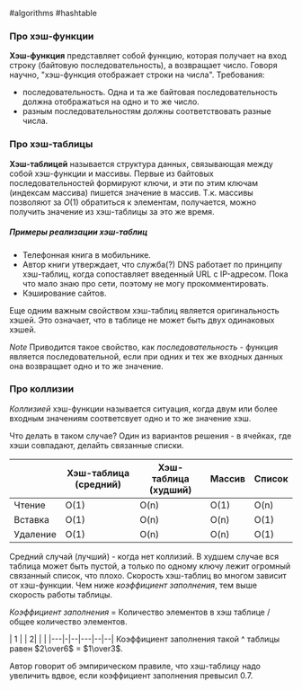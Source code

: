 #algorithms #hashtable

### Про хэш-функции
**Хэш-функция** представляет собой функцию, которая получает на вход строку (байтовую последовательность), а возвращает число. Говоря научно, "хэш-функция отображает строки на числа". Требования:
* последовательность. Одна и та же байтовая последовательность должна отображаться на одно и то же число.
* разным последовательностям должны соответствовать разные числа.

### Про хэш-таблицы
**Хэш-таблицей** называется структура данных, связывающая между собой хэш-функции и массивы. Первые из байтовых последовательностей формируют ключи, и эти по этим ключам (индексам массива) пишется значение в массив. Т.к. массивы позволяют за $O(1)$ обратиться к элементам, получается, можно получить значение из хэш-таблицы за это же время.

##### Примеры реализации хэш-таблиц
* Телефонная книга в мобильнике.
* Автор книги утверждает, что служба(?) DNS работает по принципу хэш-таблиц, когда сопоставляет введенный URL с IP-адресом. Пока что мало знаю про сети, поэтому не могу прокомментировать.
* Кэширование сайтов.

Еще одним важным свойством хэш-таблиц является оригинальность хэшей. Это означает, что в таблице не может быть двух одинаковых хэшей.

*Note* Приводится такое свойство, как *последовательность* - функция является последовательной, если при одних и тех же входных данных она возвращает одно и то же значение.

### Про коллизии
*Коллизией* хэш-функции называется ситуация, когда двум или более входным значениям соответсвует одно и то же значение хэш.

Что делать в таком случае? Один из вариантов решения - в ячейках, где хэши совпадают, делайть связанные списки.

|          | Хэш-таблица (средний) | Хэш-таблица (худший) | Массив | Список |
|----------|-----------------------|----------------------|--------|--------|
| Чтение   | O(1)                  | O(n)                 | O(1)   | O(n)   |
| Вставка  | O(1)                  | O(n)                 | O(n)   | O(1)   |
| Удаление | O(1)                  | O(n)                 | O(n)   | O(1)   |

Средний случай (лучший) - когда нет коллизий. В худшем случае вся таблица может быть пустой, а только по одному ключу лежит огромный связанный список, что плохо. Скорость хэш-таблиц во многом зависит от хэш-функции. Чем ниже *коэффициент заполнения*, тем выше скорость работы таблицы.

*Коэффициент заполнения* = Количество элементов в хэш таблице / общее количество элементов.

| 1 |   |  2|   |   |
|---|-|--|---|--|--|
Коэффициент заполнения такой ^ таблицы равен $2\over6$ = $1\over3$.

Автор говорит об эмпирическом правиле, что хэш-таблицу надо увеличить вдвое, если коэффициент заполнения превысил 0.7.

